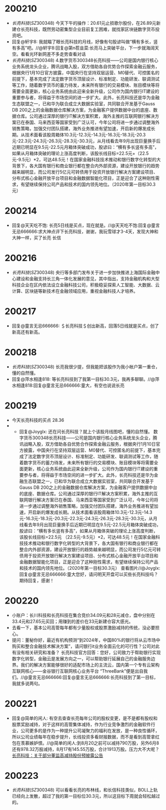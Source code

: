 # 200210
- $长亮科技(SZ300348)$ 今天下午的操作：20.61元止损歌尔股份，在26.89元新建仓长亮科技，既然劳动密集型企业目前复工困难，就找家区块链数字货币投资吧。
- 回复@轩宇8: 我就瞄了眼长亮科技的月线，好像有句股谚叫做“横有多长，竖有多高”吧。//@轩宇8:回复@第n茬韭菜:长亮马上突破平台，下一步就海阔天空。看看光环新网差不多走势查看对话
- $长亮科技(SZ300348)$ 4.数字货币300348长亮科技——公司是国内银行核心业务系统龙头企业，腾讯战略入股，双方借助各自优势合作探索金融云服务，根据央行1月10日官方披露，中国央行在坚持双层运营、M0替代、可控匿名的前提下，基本完成了法定数字货币顶层设计、标准制定、功能研发、联调测试等工作，随着数字货币的蓄力待发，未来所有银行的交易模块、账目模块等将需要全面更新，核心业务系统由此迎来全新升级，公司作为国内银行IT建设的重要参与者，将得益于市场空间的进一步扩大。此外，长亮科技还是华为金融生态联盟之一，已和华为联合成立大数据实验室，共同联合开发基于Gauss DB 200之上的金融数据仓库解决方案，为金融客户提供数据中台的底座、数据仓库。公司通过深厚的银行IT解决方案积累，海外主推的互联网银行解决方案已在泰国、马来西亚等国家受到广泛认可，今年公司将进一步通过调整海外销售策略，加强交付团队搭建，海外业务推进有望加速，开启新的爆发成长期。从技术面看该股周箱体10.3元-12.3元-14.3元-16.3元-18.3元-20.3元-22.3元-24.3元-26.3元-28.3元-30.3元，从月线看去年9月出现巨量换手后近期已明显在9.5元-22.5元月箱体突破成功，股谚曰：“横有多长竖有多高”，如果从月箱体突破的理论上涨高度判断，该股长线目标=22.5元+（22.5元-9.5元）*2，可达48.5元！在国家金融科技技术推动和银行数字化转型的大背景下，各大国有银行和商业银行都在整合内外部资源，建设开放银行的趋势越来越明显，而公司发行5亿元可转债用于投资开放银行解决方案建设项目、分布式核心金融开放平台项目和金融数据智能化项目，正是迎合了这种刚性需求，有望继续保持公司产品和技术的国内领先地位。（2020年第一目标30.3元）

# 200214
- 回复@天天吃不饱: 长亮5日线是买点，现在就是。//@天天吃不饱:回复@童言无忌666666:求大神点评下长亮科技，谢谢，我玩雪球才3-4天，发现大神和大神一样，买了长亮 长信

# 200216
- $长亮科技(SZ300348)$ 央行等多部门发布关于进一步加快推进上海国际金融中心建设和金融支持长三角一体化发展的意见，其中指出，支持金融机构和大型科技企业在区内依法设立金融科技公司，积极稳妥探索人工智能、大数据、云计算、区块链等新技术在金融领域应用，重视金融科技人才培养。

# 200217
- 回复@童言无忌666666: ＄长亮科技＄创出新高，回落5日线就是买点，创了新高还有新高。

# 200218
- $长亮科技(SZ300348)$ 长亮我很少提，但我能把该股作为我小帐户第一重仓，懂的自然懂。
- 回复@萍水相逢818: 等长亮科技到了我第一目标30.3元，我再多聊聊。//@萍水相逢818:回复@童言无忌666666:童大，有空也说说长亮

# 200219
-  今天长亮科技的买点 28.36
- - 回复@Joyglx: 还在问长亮科技？就上个该股月线图吧，懂的自然懂。
数字货币300348长亮科技——公司是国内银行核心业务系统龙头企业，腾讯战略入股，双方借助各自优势合作探索金融云服务，根据央行1月10日官方披露，中国央行在坚持双层运营、M0替代、可控匿名的前提下，基本完成了法定数字货币顶层设计、标准制定、功能研发、联调测试等工作，随着数字货币的蓄力待发，未来所有银行的交易模块、账目模块等将需要全面更新，核心业务系统由此迎来全新升级，公司作为国内银行IT建设的重要参与者，将得益于市场空间的进一步扩大。此外，长亮科技还是华为金融生态联盟之一，已和华为联合成立大数据实验室，共同联合开发基于Gauss DB 200之上的金融数据仓库解决方案，为金融客户提供数据中台的底座、数据仓库。公司通过深厚的银行IT解决方案积累，海外主推的互联网银行解决方案已在泰国、马来西亚等国家受到广泛认可，今年公司将进一步通过调整海外销售策略，加强交付团队搭建，海外业务推进有望加速，开启新的爆发成长期。从技术面看该股周箱体10.3元-12.3元-14.3元-16.3元-18.3元-20.3元-22.3元-24.3元-26.3元-28.3元-30.3元，从月线看去年9月出现巨量换手后近期已明显在9.5元-22.5元月箱体突破成功，股谚曰：“横有多长竖有多高”，如果从月箱体突破的理论上涨高度判断，该股长线目标=22.5元 （22.5元-9.5元）*2，可达48.5元！在国家金融科技技术推动和银行数字化转型的大背景下，各大国有银行和商业银行都在整合内外部资源，建设开放银行的趋势越来越明显，而公司发行5亿元可转债用于投资开放银行解决方案建设项目、分布式核心金融开放平台项目和金融数据智能化项目，正是迎合了这种刚性需求，有望继续保持公司产品和技术的国内领先地位。（2020年第一目标30.3元）
查看图片//@Joyglx:回复@童言无忌666666:童大您好，请问明天开盘可以买些长亮科技吗？期待回复，感谢！

# 200220
- 小账户：长川科技和长亮科技在集合竞价34.09元和28元减仓，盘中分别在33.4元和27.65元买回；用赚到的差价在33元新建仓容大感光。
- 去看一下，基本公司高管每年都有少量股权或股票激励减持的传统，没必要担心。
- 提问：董秘你好，最近有机构预测“到2024年，中国80%的银行将从云市场中购买和整合金融技术解决方案”，请问银行it业务全面云化的可行性？公司对此有没有相关研究和准备？  长亮科技官方回答：您好，公司致力于帮助银行实现数字化转型，金融云是发展方向之一，可以帮助银行延展自己的金融服务边界。我们的解决方案能够很好的适配市场上的主流云，国内第一个专有云架构互联网核心——金谷银行互联网核心业务平台 “ThreeBank”便是出自我们。//@童言无忌666666:回复@童言无忌666666:长亮科技到了第一目标，我就多说两句。

# 200221
- 回复@简单的闲人: 有空去查查长亮每年公司的股权变更，是不是都有股权和股票奖励减持，对于这样的高管集体减持，作为行业竞争激烈的金融软件行业，公司更多的是作为一种提升公司凝聚力的福利在发放，是一种良性循环，所以公司业绩每年在稳步提升，长线投资多看财报数据，而不是看到高管拿红包在羡慕嫉妒恨。//@简单的闲人:到8月20之前可以减持790万股，另外6月8还有978.32万股减持，8月17有145.55万股，合计1913万股。压力大不大呢？
[长亮科技：关于部分董监高减持股份预披露公告](http://static.cninfo.com.cn/finalpage/2020-02-20/1207315883.PDF)

# 200223
- $长亮科技(SZ300348)$ 可以看看长亮的布林线，和长信科技类似，BOLL上轨已经向上发散，超过了我的第一目标位30.3元，所以这目标下周就会轻松越过的。